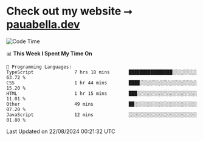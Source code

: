 # Check out my website ⭢ [pauabella.dev](https://pauabella.dev)

<!--START_SECTION:waka-->
![Code Time](http://img.shields.io/badge/Code%20Time-3%2C654%20hrs%2039%20mins-blue)

📊 **This Week I Spent My Time On** 

```text
💬 Programming Languages: 
TypeScript               7 hrs 18 mins       ████████████████░░░░░░░░░   63.72 % 
CSS                      1 hr 44 mins        ████░░░░░░░░░░░░░░░░░░░░░   15.20 % 
HTML                     1 hr 15 mins        ███░░░░░░░░░░░░░░░░░░░░░░   11.01 % 
Other                    49 mins             ██░░░░░░░░░░░░░░░░░░░░░░░   07.20 % 
JavaScript               12 mins             ░░░░░░░░░░░░░░░░░░░░░░░░░   01.80 % 
```


 Last Updated on 22/08/2024 00:21:32 UTC
<!--END_SECTION:waka-->
